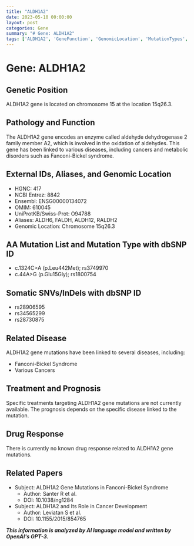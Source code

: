 ```yaml
---
title: "ALDH1A2"
date: 2023-05-10 00:00:00
layout: post
categories: Gene
summary: "# Gene: ALDH1A2"
tags: ['ALDH1A2', 'GeneFunction', 'GenomicLocation', 'MutationTypes', 'RelatedDiseases', 'TreatmentPrognosis', 'DrugResponse', 'RelatedPapers']
---
```


# Gene: ALDH1A2

## Genetic Position
ALDH1A2 gene is located on chromosome 15 at the location 15q26.3.

## Pathology and Function
The ALDH1A2 gene encodes an enzyme called aldehyde dehydrogenase 2 family member A2, which is involved in the oxidation of aldehydes. This gene has been linked to various diseases, including cancers and metabolic disorders such as Fanconi-Bickel syndrome.

## External IDs, Aliases, and Genomic Location
- HGNC: 417
- NCBI Entrez: 8842
- Ensembl: ENSG00000134072
- OMIM: 610045
- UniProtKB/Swiss-Prot: O94788
- Aliases: ALDH6, FALDH, ALDH12, RALDH2
- Genomic Location: Chromosome 15q26.3

## AA Mutation List and Mutation Type with dbSNP ID
- c.1324C>A (p.Leu442Met); rs3749970
- c.44A>G (p.Glu15Gly); rs1800754

## Somatic SNVs/InDels with dbSNP ID
- rs28906595
- rs34565299
- rs28730875

## Related Disease
ALDH1A2 gene mutations have been linked to several diseases, including:
- Fanconi-Bickel Syndrome
- Various Cancers

## Treatment and Prognosis
Specific treatments targeting ALDH1A2 gene mutations are not currently available. The prognosis depends on the specific disease linked to the mutation.

## Drug Response
There is currently no known drug response related to ALDH1A2 gene mutations.

## Related Papers
- Subject: ALDH1A2 Gene Mutations in Fanconi-Bickel Syndrome
  - Author: Santer R et al.
  - DOI: 10.1038/ng1284
- Subject: ALDH1A2 and Its Role in Cancer Development
  - Author: Leviatan S et al.
  - DOI: 10.1155/2015/854765

**_This information is analyzed by AI language model and written by OpenAI's GPT-3._**